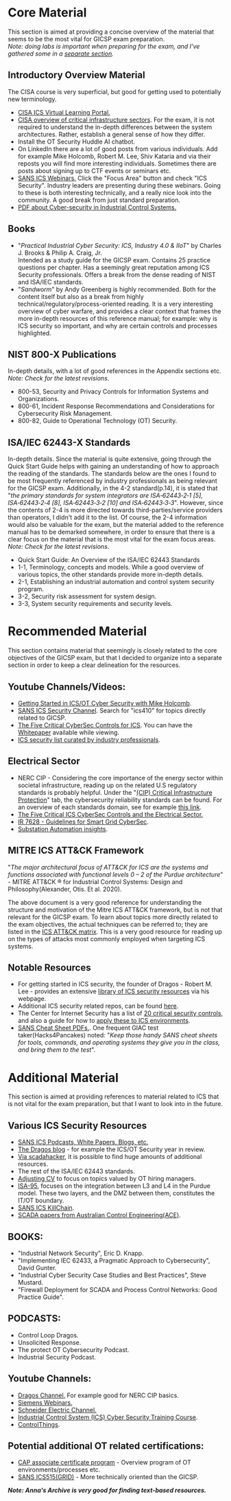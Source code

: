 # Core Material
This section is aimed at providing a concise overview of the material that seems to be the most vital for GICSP exam preparation.  
_Note: doing labs is important when preparing for the exam, and I've gathered some in a [separate section](https://github.com/antonw-88/GICSP/tree/main/labs)._

## Introductory Overview Material
The CISA course is very superficial, but good for getting used to potentially new terminology.  
- [CISA ICS Virtual Learning Portal.](https://www.cisa.gov/resources-tools/training/ics-virtual-learning-portal)
- [CISA overview of critical infrastructure sectors](https://www.cisa.gov/topics/critical-infrastructure-security-and-resilience/critical-infrastructure-sectors). For the exam, it is not required to understand the in-depth differences between the system architectures. Rather, establish a general sense of how they differ.
- Install the OT Security Huddle AI chatbot.
- On LinkedIn there are a lot of good posts from various individuals. Add for example Mike Holcomb, Robert M. Lee, Shiv Kataria and via their reposts you will find more interesting individuals. Sometimes there are posts about signing up to CTF events or seminars etc.
- [SANS ICS Webinars.](https://www.sans.org/webcasts) Click the "Focus Area" button and check "ICS Security". Industry leaders are presenting during these webinars. Going to these is both interesting technically, and a really nice look into the community. A good break from just standard preparation.
- [PDF about Cyber-security in Industrial Control Systems.](https://engineering.purdue.edu/VAAMI/ICS-modules.pdf)

## Books
- "_Practical Industrial Cyber Security: ICS, Industry 4.0 & IIoT_" by Charles J. Brooks & Philip A. Craig, Jr.  
Intended as a study guide for the GICSP exam. Contains 25 practice questions per chapter. Has a seemingly great reputation among ICS Security professionals. Offers a break from the dense reading of NIST and ISA/IEC standards.
- "_Sandworm_" by Andy Greenberg is highly recommended. Both for the content itself but also as a break from highly technical/regulatory/process-oriented reading. It is a very interesting overview of cyber warfare, and provides a clear context that frames the more in-depth resources of this reference manual; for example: why is ICS security so important, and why are certain controls and processes highlighted.

## NIST 800-X Publications
In-depth details, with a lot of good references in the Appendix sections etc. _Note: Check for the latest revisions_.    
- 800-53, Security and Privacy Controls for Information Systems and Organizations.  
- 800-61, Incident Response Recommendations and Considerations for Cybersecurity Risk Management.  
- 800-82, Guide to Operational Technology (OT) Security.  

## ISA/IEC 62443-X Standards
In-depth details. Since the material is quite extensive, going through the Quick Start Guide helps with gaining an understanding of how to approach the reading of the standards. The standards below are the ones I found to be most frequently referenced by industry professionals as being relevant for the GICSP exam. Additionally, in the 4-2 standard(p.14), it is stated that "_the primary standards for system integrators are ISA‑62443‑2‑1 [5], ISA‑62443‑2‑4 [8], ISA‑62443‑3‑2 [10] and ISA‑62443‑3‑3_". However, since the contents of 2-4 is more directed towards third-parties/service providers than operators, I didn't add it to the list. Of course, the 2-4 information would also be valuable for the exam, but the material added to the reference manual has to be demarked somewhere, in order to ensure that there is a clear focus on the material that is the most vital for the exam focus areas. _Note: Check for the latest revisions_.       
- Quick Start Guide: An Overview of the ISA/IEC 62443 Standards  
- 1-1, Terminology, concepts and models. While a good overview of various topics, the other standards provide more in-depth details. 
- 2-1, Establishing an industrial automation and control system security program.  
- 3-2, Security risk assessment for system design.  
- 3-3, System security requirements and security levels.

# Recommended Material
This section contains material that seemingly is closely related to the core objectives of the GICSP exam, but that I decided to organize into a separate section in order to keep a clear delineation for the resources.  

## Youtube Channels/Videos:  
- [Getting Started in ICS/OT Cyber Security with Mike Holcomb](https://www.youtube.com/watch?v=CCIrntyqe64&list=PLOSJSv0hbPZAlINIh1HcB0L8AZcSPc80g).  
- [SANS ICS Security Channel](https://www.youtube.com/@SANSICSSecurity/videos). Search for "ics410" for topics directly related to GICSP.
- [The Five Critical CyberSec Controls for ICS](https://www.youtube.com/watch?v=Ta7kcirzT8o). You can have the [Whitepaper](https://www.sans.org/white-papers/five-ics-cybersecurity-critical-controls) available while viewing. 
- [ICS security list curated by industry professionals](https://github.com/Ka0sKl0wN/ICS-Security-Study-Resources/blob/master/Videos.csv). 

## Electrical Sector
- NERC CIP - Considering the core importance of the energy sector within societal infrastructure, reading up on the related U.S regulatory standards is probably helpful. Under the "[(CIP) Critical Infrastructure Protection](https://www.nerc.com/pa/Stand/Pages/ReliabilityStandards.aspx)" tab, the cybersecurity reliability standards can be found. For an overview of each standards domain, see for example [this link](https://www.industrialdefender.com/blog/what-is-nerc-cip).
- [The Five Critical ICS CyberSec Controls and the Electrical Sector.](https://www.sans.org/white-papers/five-ics-cybersecurity-critical-controls-electric-sector)
- [IR 7628 - Guidelines for Smart Grid CyberSec](https://csrc.nist.gov/pubs/ir/7628/r1/final).
- [Substation Automation insights](https://www.kth.se/social/files/543bacc7f2765447b28bcce2/IEC%2061850%20for%20Substation%20Automation%20-%20AndreaBonetti.pdf). 

## MITRE ICS ATT&CK Framework
"_The major architectural focus of ATT&CK for ICS are the systems and functions associated with functional levels 0 – 2 of the Purdue architecture_" - MITRE ATT&CK ® for Industrial Control Systems: Design and Philosophy(Alexander, Otis. Et al. 2020).  
  
The above document is a very good reference for understanding the structure and motivation of the Mitre ICS ATT&CK framework, but is not that relevant for the GICSP exam. To learn about topics more directly related to the exam objectives, the actual techniques can be referred to; they are listed in the [ICS ATT&CK matrix](https://attack.mitre.org/matrices/ics/). This is a very good resource for reading up on the types of attacks most commonly employed when targeting ICS systems.

## Notable Resources
- For getting started in ICS security, the founder of Dragos - Robert M. Lee - provides an extensive [library of ICS security resources](https://www.robertmlee.org/a-collection-of-resources-for-getting-started-in-icsscada-cybersecurity/) via his webpage.
- Additional ICS security related repos, can be found [here](https://github.com/Ka0sKl0wN/ICS-Security-Study-Resources/blob/master/Git%20Repos.csv).
- The Center for Internet Security has a list of [20 critical security controls](https://www.cisecurity.org/controls/v8), and also a guide for how to [apply these to ICS environments](https://www.cisecurity.org/insights/white-papers/cis-critical-security-controls-v8-1-industrial-control-systems-ics-guide).
- [SANS Cheat Sheet PDFs.](https://www.sans.org/blog/the-ultimate-list-of-sans-cheat-sheets). One frequent GIAC test taker(Hacks4Pancakes) noted: "_Keep those handy SANS cheat sheets for tools, commands, and operating systems they give you in the class, and bring them to the test_".  

# Additional Material
This section is aimed at providing references to material related to ICS that is not vital for the exam preparation, but that I want to look into in the future.

## Various ICS Security Resources 
- [SANS ICS Podcasts, White Papers, Blogs, etc.](https://www.sans.org/security-resources)   
- [The Dragos blog](https://www.dragos.com/blog) - for example the ICS/OT Security year in review. 
- [Via scadahacker](https://scadahacker.com/library/), it is possible to find huge amounts of additional resources.
- The rest of the ISA/IEC 62443 standards.
- [Adjusting CV](https://supratikpathak.com/blog/ot-cybersecurity-resume-guide/) to focus on topics valued by OT hiring managers.
- [ISA-95](https://www.isa.org/standards-and-publications/isa-standards/isa-95-standard), focuses on the integration between L3 and L4 in the Purdue model. These two layers, and the DMZ between them, constitutes the IT/OT boundary.
- [SANS ICS KillChain](https://www.sans.org/white-papers/webs-deception-using-sans-ics-kill-chain-flip-advantage-defender).
- [SCADA papers from Australian Control Engineering(ACE)](https://www.acectrl.com/white-papers/).

## BOOKS:  
- "Industrial Network Security", Eric D. Knapp.    
- "Implementing IEC 62433, a Pragmatic Approach to Cybersecurity", David Gunter.
- "Industrial Cyber Security Case Studies and Best Practices", Steve Mustard.
- "Firewall Deployment for SCADA and Process Control Networks: Good Practice Guide".

## PODCASTS:  
- Control Loop Dragos.  
- Unsolicited Response.  
- The protect OT Cybersecurity Podcast.  
- Industrial Security Podcast.  

## Youtube Channels:
- [Dragos Channel.](https://www.youtube.com/@DragosInc/videos) For example good for NERC CIP basics.  
- [Siemens Webinars.](https://www.youtube.com/playlist?list=PLewnA6R5Js9JRCB2v_HULi5lfuhsOWRFf)  
- [Schneider Electric Channel.](https://www.youtube.com/SchneiderElectric)    
- [Industrial Control System (ICS) Cyber Security Training Course](https://www.youtube.com/playlist?list=PLI78ZBihrkE1EpPaG79hQFuEIN9_35EbA).  
- [ControlThings](https://www.youtube.com/@ControlThings). 

## Potential additional OT related certifications:
- [CAP associate certificate program](https://www.isa.org/certification/certificate-programs/cap-associate-certificate-program) - Overview program of OT environments/processes etc.
- [SANS ICS515(GRID)](https://www.sans.org/cyber-security-courses/ics-visibility-detection-response) - More technically oriented than the GICSP. 

***Note: Anna's Archive is very good for finding text-based resources.***
